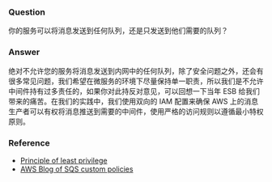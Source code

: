 ### Question

你的服务可以将消息发送到任何队列，还是只发送到他们需要的队列？

### Answer

绝对不允许您的服务将消息发送到内网中的任何队列，除了安全问题之外，还会有很多常见问题，我们希望在微服务的环境下尽量保持单一职责，所以我们是不允许中间件持有过多责任的，如果你对此持反对意见，可以回想一下当年 ESB 给我们带来的痛苦。在我们的实践中，我们使用双向的 IAM 配置来确保 AWS 上的消息生产者可以有权将消息推送到需要的中间件，使用严格的访问规则以遵循最小特权原则。

### Reference

- [Principle of least privilege](https://en.wikipedia.org/wiki/Principle_of_least_privilege)
- [AWS Blog of SQS custom policies](https://docs.aws.amazon.com/AWSSimpleQueueService/latest/SQSDeveloperGuide/sqs-creating-custom-policies.html#sqs-creating-custom-policies-key-concepts)
